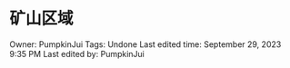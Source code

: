 # 矿山区域

Owner: PumpkinJui
Tags: Undone
Last edited time: September 29, 2023 9:35 PM
Last edited by: PumpkinJui